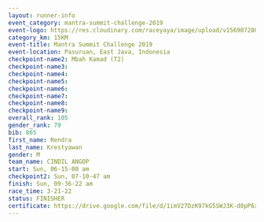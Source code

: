 ```yaml
---
layout: runner-info 
event_category: mantra-summit-challenge-2019 
event-logo: https://res.cloudinary.com/raceyaya/image/upload/v1569072809/logo/mantra-image_segrbx.jpg
category_km: 15KM 
event-title: Mantra Summit Challenge 2019 
event-location: Pasuruan, East Java, Indonesia 
checkpoint-name2: Mbah Kamad (T2) 
checkpoint-name3: 
checkpoint-name4: 
checkpoint-name5: 
checkpoint-name6: 
checkpoint-name7: 
checkpoint-name8: 
checkpoint-name9: 
overall_rank: 105
gender_rank: 79
bib: 865
first_name: Rendra
last_name: Krestyawan
gender: M
team_name: CINDIL ANGOP
start: Sun, 06-15-00 am
checkpoint2: Sun, 07-10-47 am
finish: Sun, 09-36-22 am
race_time: 3-21-22
status: FINISHER
certificate: https://drive.google.com/file/d/1imV27DzK97kG5SWJ3K-d0pP6xuxbhLQr/view?usp=sharing
---
```

